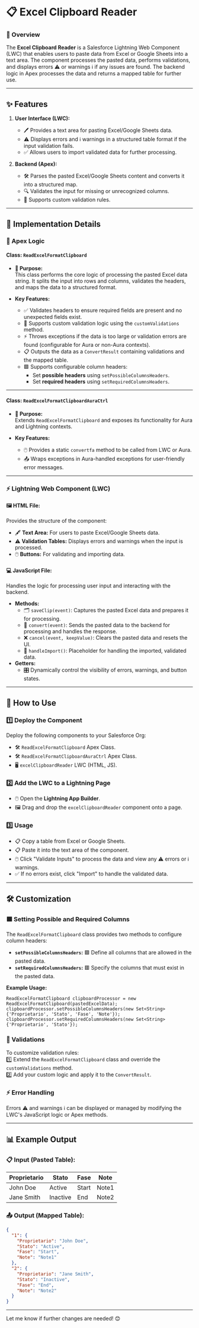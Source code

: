 # 📋 Excel Clipboard Reader

### 📝 Overview

The **Excel Clipboard Reader** is a Salesforce Lightning Web Component (LWC) that enables users to paste data from Excel or Google Sheets into a text area. The component processes the pasted data, performs validations, and displays errors ⚠️ or warnings ℹ️ if any issues are found. The backend logic in Apex processes the data and returns a mapped table for further use.

---  

## ✨ Features

1. **User Interface (LWC):**
    - 🖊️ Provides a text area for pasting Excel/Google Sheets data.
    - ⚠️ Displays errors and ℹ️ warnings in a structured table format if the input validation fails.
    - ✅ Allows users to import validated data for further processing.

2. **Backend (Apex):**
    - 🛠️ Parses the pasted Excel/Google Sheets content and converts it into a structured map.
    - 🔍 Validates the input for missing or unrecognized columns.
    - 🧩 Supports custom validation rules.

---  

## 🔧 Implementation Details

### 📘 Apex Logic

#### **Class: `ReadExcelFormatClipboard`**

- **📌 Purpose:**  
  This class performs the core logic of processing the pasted Excel data string. It splits the input into rows and columns, validates the headers, and maps the data to a structured format.

- **Key Features:**
    - ✅ Validates headers to ensure required fields are present and no unexpected fields exist.
    - 🔄 Supports custom validation logic using the `customValidations` method.
    - ⚡ Throws exceptions if the data is too large or validation errors are found (configurable for Aura or non-Aura contexts).
    - 📋 Outputs the data as a `ConvertResult` containing validations and the mapped table.
    - 🟩 Supports configurable column headers:
        - Set **possible headers** using `setPossibleColumnsHeaders`.
        - Set **required headers** using `setRequiredColumnsHeaders`.

---

#### **Class: `ReadExcelFormatClipboardAuraCtrl`**

- **📌 Purpose:**  
  Extends `ReadExcelFormatClipboard` and exposes its functionality for Aura and Lightning contexts.

- **Key Features:**
    - 🖱️ Provides a static `convertfa` method to be called from LWC or Aura.
    - 📤 Wraps exceptions in Aura-handled exceptions for user-friendly error messages.

---  

### ⚡ Lightning Web Component (LWC)

#### 🖼️ **HTML File:**
Provides the structure of the component:
- 🖋️ **Text Area:** For users to paste Excel/Google Sheets data.
- ⚠️ **Validation Tables:** Displays errors and warnings when the input is processed.
- 🖱️ **Buttons:** For validating and importing data.

#### 💻 **JavaScript File:**
Handles the logic for processing user input and interacting with the backend.
- **Methods:**
    - 🗂️ `saveClip(event)`: Captures the pasted Excel data and prepares it for processing.
    - 🔄 `convert(event)`: Sends the pasted data to the backend for processing and handles the response.
    - ❌ `cancel(event, keepValue)`: Clears the pasted data and resets the UI.
    - 🚀 `handleImport()`: Placeholder for handling the imported, validated data.
- **Getters:**
    - 🎛️ Dynamically control the visibility of errors, warnings, and button states.

---  

## 🚀 How to Use

### 1️⃣ Deploy the Component
Deploy the following components to your Salesforce Org:
- 🛠️ `ReadExcelFormatClipboard` Apex Class.
- 🛠️ `ReadExcelFormatClipboardAuraCtrl` Apex Class.
- 🖥️ `excelClipboardReader` LWC (HTML, JS).

### 2️⃣ Add the LWC to a Lightning Page
- 🖱️ Open the **Lightning App Builder**.
- 🖼️ Drag and drop the `excelClipboardReader` component onto a page.

### 3️⃣ Usage
- 📋 Copy a table from Excel or Google Sheets.
- 📋 Paste it into the text area of the component.
- 🖱️ Click "Validate Inputs" to process the data and view any ⚠️ errors or ℹ️ warnings.
- ✅ If no errors exist, click "Import" to handle the validated data.

---  

## 🛠️ Customization

### 🟩 Setting Possible and Required Columns

The `ReadExcelFormatClipboard` class provides two methods to configure column headers:
- **`setPossibleColumnsHeaders`:** 🟩 Define all columns that are allowed in the pasted data.
- **`setRequiredColumnsHeaders`:** 🟥 Specify the columns that must exist in the pasted data.

**Example Usage:**
```apex  
ReadExcelFormatClipboard clipboardProcessor = new ReadExcelFormatClipboard(pastedExcelData);  
clipboardProcessor.setPossibleColumnsHeaders(new Set<String>{'Proprietario', 'Stato', 'Fase', 'Note'});  
clipboardProcessor.setRequiredColumnsHeaders(new Set<String>{'Proprietario', 'Stato'});  
```  

### 🧩 Validations
To customize validation rules:  
1️⃣ Extend the `ReadExcelFormatClipboard` class and override the `customValidations` method.  
2️⃣ Add your custom logic and apply it to the `ConvertResult`.

### ⚡ Error Handling
Errors ⚠️ and warnings ℹ️ can be displayed or managed by modifying the LWC's JavaScript logic or Apex methods.

---  

## 📊 Example Output

### 📋 **Input (Pasted Table):**
| Proprietario | Stato    | Fase  | Note  |  
|--------------|----------|-------|-------|  
| John Doe     | Active   | Start | Note1 |  
| Jane Smith   | Inactive | End   | Note2 |  

### 📤 **Output (Mapped Table):**
```json  
{  
  "1": {  
    "Proprietario": "John Doe",  
    "Stato": "Active",  
    "Fase": "Start",  
    "Note": "Note1"  
  },  
  "2": {  
    "Proprietario": "Jane Smith",  
    "Stato": "Inactive",  
    "Fase": "End",  
    "Note": "Note2"  
  }  
}  
```  

---  

Let me know if further changes are needed! 😊  